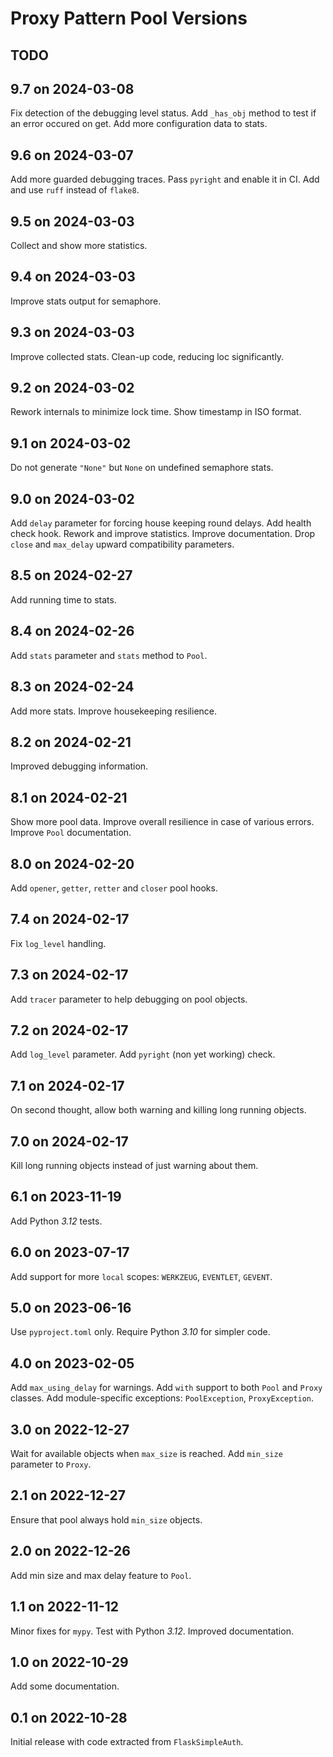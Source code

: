 # Proxy Pattern Pool Versions

## TODO

## 9.7 on 2024-03-08

Fix detection of the debugging level status.
Add `_has_obj` method to test if an error occured on get.
Add more configuration data to stats.

## 9.6 on 2024-03-07

Add more guarded debugging traces.
Pass `pyright` and enable it in CI.
Add and use `ruff` instead of `flake8`.

## 9.5 on 2024-03-03

Collect and show more statistics.

## 9.4 on 2024-03-03

Improve stats output for semaphore.

## 9.3 on 2024-03-03

Improve collected stats.
Clean-up code, reducing loc significantly.

## 9.2 on 2024-03-02

Rework internals to minimize lock time.
Show timestamp in ISO format.

## 9.1 on 2024-03-02

Do not generate `"None"` but `None` on undefined semaphore stats.

## 9.0 on 2024-03-02

Add `delay` parameter for forcing house keeping round delays.
Add health check hook.
Rework and improve statistics.
Improve documentation.
Drop `close` and `max_delay` upward compatibility parameters.

## 8.5 on 2024-02-27

Add running time to stats.

## 8.4 on 2024-02-26

Add `stats` parameter and `stats` method to `Pool`.

## 8.3 on 2024-02-24

Add more stats.
Improve housekeeping resilience.

## 8.2 on 2024-02-21

Improved debugging information.

## 8.1 on 2024-02-21

Show more pool data.
Improve overall resilience in case of various errors.
Improve `Pool` documentation.

## 8.0 on 2024-02-20

Add `opener`, `getter`, `retter` and `closer` pool hooks.

## 7.4 on 2024-02-17

Fix `log_level` handling.

## 7.3 on 2024-02-17

Add `tracer` parameter to help debugging on pool objects.

## 7.2 on 2024-02-17

Add `log_level` parameter.
Add `pyright` (non yet working) check.

## 7.1 on 2024-02-17

On second thought, allow both warning and killing long running objects.

## 7.0 on 2024-02-17

Kill long running objects instead of just warning about them.

## 6.1 on 2023-11-19

Add Python _3.12_ tests.

## 6.0 on 2023-07-17

Add support for more `local` scopes: `WERKZEUG`, `EVENTLET`, `GEVENT`.

## 5.0 on 2023-06-16

Use `pyproject.toml` only.
Require Python *3.10* for simpler code.

## 4.0 on 2023-02-05

Add `max_using_delay` for warnings.
Add `with` support to both `Pool` and `Proxy` classes.
Add module-specific exceptions: `PoolException`, `ProxyException`.

## 3.0 on 2022-12-27

Wait for available objects when `max_size` is reached.
Add `min_size` parameter to `Proxy`.

## 2.1 on 2022-12-27

Ensure that pool always hold `min_size` objects.

## 2.0 on 2022-12-26

Add min size and max delay feature to `Pool`.

## 1.1 on 2022-11-12

Minor fixes for `mypy`.
Test with Python *3.12*.
Improved documentation.

## 1.0 on 2022-10-29

Add some documentation.

## 0.1 on 2022-10-28

Initial release with code extracted from `FlaskSimpleAuth`.
